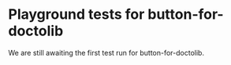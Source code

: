 # Playground tests for button-for-doctolib
We are still awaiting the first test run for button-for-doctolib.
